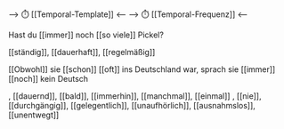 --> ⏱️ [[Temporal-Template]] <--
--> ⏱️ [[Temporal-Frequenz]] <--

Hast du [[immer]] noch [[so viele]] Pickel?  

[[ständig]], [[dauerhaft]], [[regelmäßig]]

[[Obwohl]] sie [[schon]] [[oft]] ins Deutschland war, sprach sie [[immer]] [[noch]] kein Deutsch

, [[dauernd]], [[bald]], [[immerhin]], [[manchmal]], [[einmal]]
, [[nie]], [[durchgängig]], [[gelegentlich]], [[unaufhörlich]], [[ausnahmslos]], [[unentwegt]]